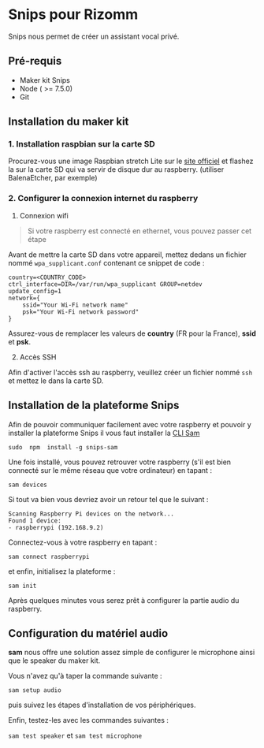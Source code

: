 # Snips pour Rizomm

Snips nous permet de créer un assistant vocal privé.
## Pré-requis
* Maker kit Snips
* Node ( >= 7.5.0)
* Git

## Installation du maker kit
### 1. Installation raspbian sur la carte SD

Procurez-vous une image Raspbian stretch Lite sur le [site officiel](https://www.raspberrypi.org/downloads/raspbian/) et flashez la sur la carte SD qui va servir de disque dur au raspberry. (utiliser BalenaEtcher, par exemple)

### 2. Configurer la connexion internet du raspberry
1. Connexion wifi
> Si votre raspberry est connecté en ethernet, vous pouvez passer cet étape

Avant de mettre la carte SD dans votre appareil, mettez dedans un fichier nommé ```wpa_supplicant.conf```  contenant ce snippet de code :
```
country=<COUNTRY_CODE>
ctrl_interface=DIR=/var/run/wpa_supplicant GROUP=netdev
update_config=1
network={
	ssid="Your Wi-Fi network name"
	psk="Your Wi-Fi network password"
}
```
Assurez-vous de remplacer les valeurs de **country** (FR pour la France), **ssid** et **psk**.

2. Accès SSH

Afin d'activer l'accès ssh au raspberry, veuillez créer un fichier nommé ```ssh``` et mettez le dans la carte SD.

## Installation de la plateforme Snips

Afin de pouvoir communiquer facilement avec votre raspberry et pouvoir y installer la plateforme Snips il vous faut installer la [CLI Sam](https://docs.snips.ai/reference/sam)

```sudo  npm  install -g snips-sam```

Une fois installé, vous pouvez retrouver votre raspberry (s'il est bien connecté sur le même réseau que votre ordinateur) en tapant :

```sam devices```

Si tout va bien vous devriez avoir un retour tel que le suivant : 

```
Scanning Raspberry Pi devices on the network...
Found 1 device:
- raspberrypi (192.168.9.2)
```

Connectez-vous à votre raspberry en tapant :

``` sam connect raspberrypi ```

et enfin, initialisez la plateforme :

```sam init ```

Après quelques minutes vous serez prêt à configurer la partie audio du raspberry.

## Configuration du matériel audio

**sam** nous offre une solution assez simple de configurer le microphone ainsi que le speaker du maker kit.

Vous n'avez qu'à taper la commande suivante : 

```sam setup audio```

puis suivez les étapes d'installation de vos périphériques.

Enfin, testez-les avec les commandes suivantes : 

```sam test speaker```
et
```sam test microphone```

